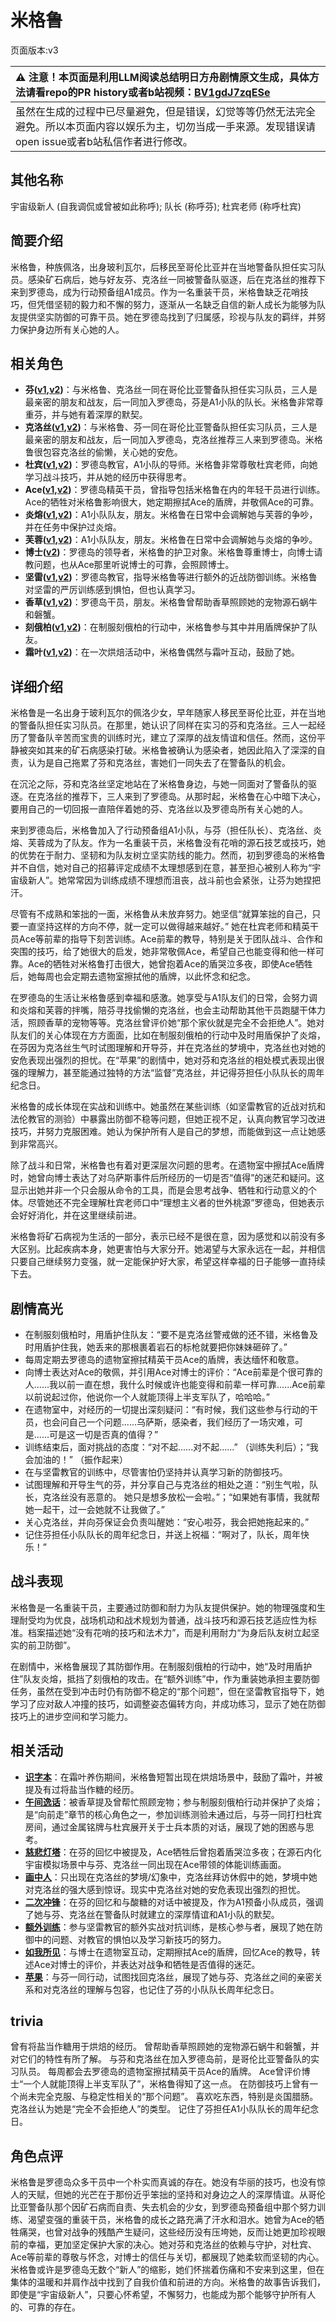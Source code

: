 # 米格鲁
页面版本:v3
 

| :warning: 注意！本页面是利用LLM阅读总结明日方舟剧情原文生成，具体方法请看repo的PR history或者b站视频：[BV1gdJ7zqESe](https://www.bilibili.com/video/BV1gdJ7zqESe/)         |
|:----------------------------|
| 虽然在生成的过程中已尽量避免，但是错误，幻觉等等仍然无法完全避免。所以本页面内容以娱乐为主，切勿当成一手来源。发现错误请open issue或者b站私信作者进行修改。|



## 其他名称
宇宙级新人 (自我调侃或曾被如此称呼); 队长 (称呼芬); 杜宾老师 (称呼杜宾)
## 简要介绍
米格鲁，种族佩洛，出身玻利瓦尔，后移民至哥伦比亚并在当地警备队担任实习队员。感染矿石病后，她与好友芬、克洛丝一同被警备队驱逐，后在克洛丝的推荐下来到罗德岛，成为行动预备组A1成员。作为一名重装干员，米格鲁缺乏花哨技巧，但凭借坚韧的毅力和不懈的努力，逐渐从一名缺乏自信的新人成长为能够为队友提供坚实防御的可靠干员。她在罗德岛找到了归属感，珍视与队友的羁绊，并努力保护身边所有关心她的人。
## 相关角色
-   **芬([v1](../chars/char_123_fang.md),[v2](char_123_fang.md))**：与米格鲁、克洛丝一同在哥伦比亚警备队担任实习队员，三人是最亲密的朋友和战友，后一同加入罗德岛，芬是A1小队的队长。米格鲁非常尊重芬，并与她有着深厚的默契。
-   **克洛丝([v1](../chars/char_124_kroos.md),[v2](char_124_kroos.md))**：与米格鲁、芬一同在哥伦比亚警备队担任实习队员，三人是最亲密的朋友和战友，后一同加入罗德岛，克洛丝推荐三人来到罗德岛。米格鲁很包容克洛丝的偷懒，关心她的安危。
-   **杜宾([v1](../chars/char_130_doberm.md),[v2](char_130_doberm.md))**：罗德岛教官，A1小队的导师。米格鲁非常尊敬杜宾老师，向她学习战斗技巧，并从她的经历中获得思考。
-   **Ace([v1](../chars/extended_char_Ace.md),[v2](extended_char_Ace.md))**：罗德岛精英干员，曾指导包括米格鲁在内的年轻干员进行训练。Ace的牺牲对米格鲁影响很大，她定期擦拭Ace的盾牌，并敬佩Ace的可靠。
-   **炎熔([v1](../chars/char_121_lava.md),[v2](char_121_lava.md))**：A1小队队友，朋友。米格鲁在日常中会调解她与芙蓉的争吵，并在任务中保护过炎熔。
-   **芙蓉([v1](../chars/char_120_hibisc.md),[v2](char_120_hibisc.md))**：A1小队队友，朋友。米格鲁在日常中会调解她与炎熔的争吵。
-   **博士([v2](extended_char_bo_shi.md))**：罗德岛的领导者，米格鲁的护卫对象。米格鲁尊重博士，向博士请教问题，也从Ace那里听说博士的可靠，会照顾博士。
-   **坚雷([v1](../chars/char_260_durnar.md),[v2](char_260_durnar.md))**：罗德岛教官，指导米格鲁等进行额外的近战防御训练。米格鲁对坚雷的严厉训练感到惧怕，但也认真学习。
-   **香草([v1](../chars/char_240_wyvern.md),[v2](char_240_wyvern.md))**：罗德岛干员，朋友。米格鲁曾帮助香草照顾她的宠物源石蜗牛和磐蟹。
-   **刻俄柏([v1](../chars/char_2013_cerber.md),[v2](char_2013_cerber.md))**：在制服刻俄柏的行动中，米格鲁参与其中并用盾牌保护了队友。
-   **霜叶([v1](../chars/char_193_frostl.md),[v2](char_193_frostl.md))**：在一次烘焙活动中，米格鲁偶然与霜叶互动，鼓励了她。
## 详细介绍
米格鲁是一名出身于玻利瓦尔的佩洛少女，早年随家人移民至哥伦比亚，并在当地的警备队担任实习队员。在那里，她认识了同样在实习的芬和克洛丝。三人一起经历了警备队辛苦而宝贵的训练时光，建立了深厚的战友情谊和信任。然而，这份平静被突如其来的矿石病感染打破。米格鲁被确认为感染者，她因此陷入了深深的自责，认为是自己拖累了芬和克洛丝，害她们一同失去了在警备队的机会。

在沉沦之际，芬和克洛丝坚定地站在了米格鲁身边，与她一同面对了警备队的驱逐。在克洛丝的推荐下，三人来到了罗德岛。从那时起，米格鲁在心中暗下决心，要用自己的一切回报一直陪伴着她的芬、克洛丝以及罗德岛所有关心她的人。

来到罗德岛后，米格鲁加入了行动预备组A1小队，与芬（担任队长）、克洛丝、炎熔、芙蓉成为了队友。作为一名重装干员，米格鲁没有花哨的源石技艺或技巧，她的优势在于耐力、坚韧和为队友树立坚实防线的能力。然而，初到罗德岛的米格鲁并不自信，她对自己的招募评定成绩不太理想感到在意，甚至担心被别人称为“宇宙级新人”。她常常因为训练成绩不理想而沮丧，战斗前也会紧张，让芬为她捏把汗。

尽管有不成熟和笨拙的一面，米格鲁从未放弃努力。她坚信“就算笨拙的自己，只要一直坚持这样的方向不停，就一定可以做得越来越好。” 她在杜宾老师和精英干员Ace等前辈的指导下刻苦训练。Ace前辈的教导，特别是关于团队战斗、合作和突围的技巧，给了她很大的启发，她非常敬佩Ace，希望自己也能变得和他一样可靠。Ace的牺牲对米格鲁打击很大，她曾抱着Ace的盾哭泣多夜，即使Ace牺牲后，她每周也会定期去遗物室擦拭他的盾牌，以此怀念和纪念。

在罗德岛的生活让米格鲁感到幸福和感激。她享受与A1队友们的日常，会努力调和炎熔和芙蓉的拌嘴，陪芬寻找偷懒的克洛丝，也会主动帮助其他干员跑腿干体力活，照顾香草的宠物等等。克洛丝曾评价她“那个家伙就是完全不会拒绝人”。她对队友们的关心体现在方方面面，比如在制服刻俄柏的行动中及时用盾保护了炎熔，在芬因为克洛丝生气时试图理解和开导芬，并在克洛丝的梦境中，克洛丝也对她的安危表现出强烈的担忧。在“苹果”的剧情中，她对芬和克洛丝的相处模式表现出很强的理解力，甚至能通过独特的方法“监督”克洛丝，并记得芬担任小队队长的周年纪念日。

米格鲁的成长体现在实战和训练中。她虽然在某些训练（如坚雷教官的近战对抗和法伦教官的测验）中暴露出防御不稳等问题，但她正视不足，认真向教官学习改进技巧，并努力克服困难。她认为保护所有人是自己的梦想，而能做到这一点让她感到非常高兴。

除了战斗和日常，米格鲁也有着对更深层次问题的思考。在遗物室中擦拭Ace盾牌时，她曾向博士表达了对乌萨斯事件后所经历的一切是否“值得”的迷茫和疑问。这显示出她并非一个只会服从命令的工具，而是会思考战争、牺牲和行动意义的个体。尽管她还不完全理解杜宾老师口中“理想主义者的世外桃源”罗德岛，但她表示会好好消化，并在这里继续前进。

米格鲁将矿石病视为生活的一部分，表示已经不是很在意，因为感觉和以前没有多大区别。比起疾病本身，她更害怕与大家分开。她渴望与大家永远在一起，并相信只要自己继续努力变强，就一定能保护好大家，希望这样幸福的日子能够一直持续下去。
## 剧情高光
*   在制服刻俄柏时，用盾护住队友：“要不是克洛丝警戒做的还不错，米格鲁及时用盾护住我，她丢来的那根裹着岩石的标枪就要把你妹妹砸碎了。”
*   每周定期去罗德岛的遗物室擦拭精英干员Ace的盾牌，表达缅怀和敬意。
*   向博士表达对Ace的敬佩，并引用Ace对博士的评价：“Ace前辈是个很可靠的人......我以前一直在想，我什么时候或许也能变得和前辈一样可靠......Ace前辈以前说起过你，他说你一个人就能顶得上半支军队了，哈哈哈。”
*   在遗物室中，对经历的一切提出深刻疑问：“有时候，我们这些参与行动的干员，也会问自己一个问题......乌萨斯，感染者，我们经历了一场灾难，可是......可是这一切是否真的值得？”
*   训练结束后，面对挑战的态度：“对不起......对不起......” （训练失利后）；“我会加油的！” （振作起来）
*   在与坚雷教官的训练中，尽管害怕仍坚持并认真学习新的防御技巧。
*   试图理解和开导生气的芬，并分享自己与克洛丝的相处之道：“别生气啦，队长，克洛丝没有恶意的。 她只是想多放松一会啦。”；“如果她有事情，我就帮她一起干，过一会她就不让我做了。”
*   关心克洛丝，并向芬保证会负责叫醒她：“安心啦芬，我会把她拖起来的。”
*   记住芬担任小队队长的周年纪念日，并送上祝福：“啊对了，队长，周年快乐！”
## 战斗表现
米格鲁是一名重装干员，主要通过防御和耐力为队友提供保护。她的物理强度和生理耐受均为优良，战场机动和战术规划为普通，战斗技巧和源石技艺适应性为标准。档案描述她“没有花哨的技巧和法术力”，而是利用耐力“为身后队友树立起坚实的前卫防御”。

在剧情中，米格鲁展现了其防御作用。在制服刻俄柏的行动中，她“及时用盾护住”队友炎熔，抵挡了刻俄柏的攻击。在“额外训练”中，作为重装她承担主要防御任务，虽然在受到冲击时仍有防御不稳定的“那个问题”，但在坚雷教官指导下，她学习了应对敌人冲撞的技巧，如调整姿态偏转方向，并成功练习，显示了她在防御技巧上的进步空间和学习能力。
## 相关活动
-   **[识字本](../stories/story_frostl_set_1.md)**：在霜叶养伤期间，米格鲁短暂出现在烘焙场景中，鼓励了霜叶，并被提及有过将盐当作糖的经历。
-   **[午间逸话](../stories/act7d5.md)**：被香草提及曾帮忙照顾宠物；参与制服刻俄柏行动并保护了炎熔；是“向前走”章节的核心角色之一，参加训练测验未通过后，与芬一同打扫杜宾房间，通过金属铭牌与杜宾展开关于士兵本质的对话，展现了她的困惑与思考。
-   **[慈悲灯塔](../stories/main_14.md)**：在芬的回忆中被提及，Ace牺牲后曾抱着盾哭泣多夜；在源石内化宇宙模拟场景中与芬、克洛丝一同出现在Ace带领的体能训练画面。
-   **[画中人](../stories/act16d5.md)**：只出现在克洛丝的梦境/幻象中，克洛丝拜访休假中的她，梦境中她对克洛丝的强大感到惊讶。现实中克洛丝对她的安危表现出强烈的担忧。
-   **[二次冲锋](../stories/story_fang_set_1.md)**：在芬的回忆和与酸糖的对话中被提及，作为A1预备小队成员，强调了她与芬、克洛丝在警备队时就建立的深厚情谊和A1小队的默契。
-   **[额外训练](../stories/story_durnar_set_1.md)**：参与坚雷教官的额外实战对抗训练，是核心参与者，展现了她在防御中的问题、对教官的惧怕以及学习新技巧的努力。
-   **[如我所见](../stories/act8mini.md)**：与博士在遗物室互动，定期擦拭Ace的盾牌，回忆Ace的教导，转述Ace对博士的评价，并表达对战争和牺牲是否值得的迷茫。
-   **[苹果](../stories/story_kroos_set_1.md)**：与芬一同行动，试图找回克洛丝，展现了她与芬、克洛丝之间的亲密关系和对克洛丝的理解与包容，也记住了芬的小队队长周年纪念日。
## trivia
曾有将盐当作糖用于烘焙的经历。
曾帮助香草照顾她的宠物源石蜗牛和磐蟹，并对它们的特性有所了解。
与芬和克洛丝在加入罗德岛前，是哥伦比亚警备队的实习队员。
每周都会去罗德岛的遗物室擦拭精英干员Ace的盾牌。
Ace曾评价博士“一个人就能顶得上半支军队了”，米格鲁得知了这一点。
在防御技巧上曾有一个尚未完全克服、与稳定性相关的“那个问题”。
喜欢吃东西，特别是炎国腊肠。
克洛丝认为她是“完全不会拒绝人”的类型。
记住了芬担任A1小队队长的周年纪念日。
## 角色点评
米格鲁是罗德岛众多干员中一个朴实而真诚的存在。她没有华丽的技巧，也没有惊人的天赋，但她的光芒在于那份近乎笨拙的坚持和对身边之人的深厚情谊。从哥伦比亚警备队那个因矿石病而自责、失去机会的少女，到罗德岛预备组中那个努力训练、渴望变强的重装干员，米格鲁的成长之路充满了汗水和泪水。她曾为Ace的牺牲痛哭，也曾对战争的残酷产生疑问，这些经历没有压垮她，反而让她更加珍视眼前的幸福，更加坚定保护大家的决心。她对芬和克洛丝的依赖与守护，对杜宾、Ace等前辈的尊敬与怀念，对博士的信任与关切，都展现了她柔软而坚韧的内心。米格鲁或许是罗德岛无数个“新人”的缩影，她们怀揣着伤痛和不安来到这里，但在集体的温暖和并肩作战中找到了自我价值和前进的方向。米格鲁的故事告诉我们，即使是“宇宙级新人”，只要心怀希望，不懈努力，也能成为那个能够守护所有人的、可靠的存在。